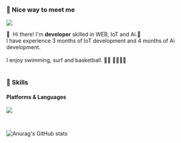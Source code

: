 ### 🤞 Nice way to meet me
<p>
  <a href="mailto:lumn93@gmail.com" target="_blank"><img src="https://img.shields.io/badge/lumn93@gmail.com-EA4335?style=flat-square&logo=Gmail&logoColor=white"/></a>
</p>

<p>
  👋&nbsp; Hi there! I'm <b>developer</b> skilled in WEB, IoT and Ai.🚀<br/>
  I have experience 3 months of IoT development and 4 months of Ai development.<br/><br/>
  I enjoy swimming, surf and basketball. 🏊‍♂️ 🏄‍♂️⛹️‍♂️<br/><br/>
</p>


### 💪 Skills
#### Platforms & Languages
<p>
  <img src="https://img.shields.io/badge/Java-007396?style=flat-square&logo=Java&logoColor=white"/>
</p>



<br>


![Anurag's GitHub stats](https://github-readme-stats.vercel.app/api?username=lumn93&show_icons=true&theme=react)


</div>
